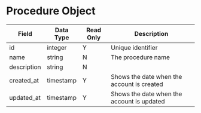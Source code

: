 # Procedure Object

Field | Data Type | Read Only | Description
--- | --- | --- | --- 
id | integer | Y | Unique identifier
name | string | N | The procedure name
description | string | N | 
created_at | timestamp | Y | Shows the date when the account is created
updated_at | timestamp | Y | Shows the date when the account is updated